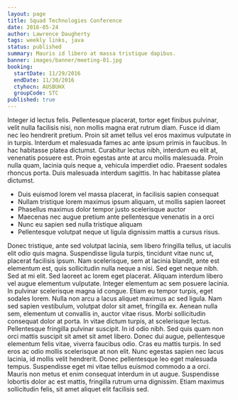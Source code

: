 ```yaml
---
layout: page
title: Squad Technologies Conference
date: 2016-05-24
author: Lawrence Daugherty
tags: weekly links, java
status: published
summary: Mauris id libero at massa tristique dapibus.
banner: images/banner/meeting-01.jpg
booking:
  startDate: 11/29/2016
  endDate: 11/30/2016
  ctyhocn: AUSBUHX
  groupCode: STC
published: true
---
```

Integer id lectus felis. Pellentesque placerat, tortor eget finibus pulvinar, velit nulla facilisis nisi, non mollis magna erat rutrum diam. Fusce id diam nec leo hendrerit pretium. Proin sit amet tellus vel eros maximus vulputate in in turpis. Interdum et malesuada fames ac ante ipsum primis in faucibus. In hac habitasse platea dictumst. Curabitur lectus nibh, interdum eu elit at, venenatis posuere est. Proin egestas ante at arcu mollis malesuada. Proin nulla quam, lacinia quis neque a, vehicula imperdiet odio. Praesent sodales rhoncus porta. Duis malesuada interdum sagittis. In hac habitasse platea dictumst.

* Duis euismod lorem vel massa placerat, in facilisis sapien consequat
* Nullam tristique lorem maximus ipsum aliquam, ut mollis sapien laoreet
* Phasellus maximus dolor tempor justo scelerisque auctor
* Maecenas nec augue pretium ante pellentesque venenatis in a orci
* Nunc eu sapien sed nulla tristique aliquam
* Pellentesque volutpat neque ut ligula dignissim mattis a cursus risus.

Donec tristique, ante sed volutpat lacinia, sem libero fringilla tellus, ut iaculis elit odio quis magna. Suspendisse ligula turpis, tincidunt vitae nunc ut, placerat facilisis ipsum. Nam scelerisque, sem at lacinia blandit, ante est elementum est, quis sollicitudin nulla neque a nisi. Sed eget neque nibh. Sed at mi elit. Sed laoreet ac lorem eget placerat. Aliquam interdum libero vel augue elementum vulputate. Integer elementum ac sem posuere lacinia. In pulvinar scelerisque magna id congue. Etiam eu tempor turpis, eget sodales lorem. Nulla non arcu a lacus aliquet maximus ac sed ligula. Nam sed sapien vestibulum, volutpat dolor sit amet, fringilla ex.
Aenean nulla sem, elementum ut convallis in, auctor vitae risus. Morbi sollicitudin consequat dolor at porta. In vitae dictum turpis, at scelerisque lectus. Pellentesque fringilla pulvinar suscipit. In id odio nibh. Sed quis quam non orci mattis suscipit sit amet sit amet libero. Donec dui augue, pellentesque elementum felis vitae, viverra faucibus odio. Cras eu mattis turpis. In sed eros ac odio mollis scelerisque at non elit. Nunc egestas sapien nec lacus lacinia, id mollis velit hendrerit. Donec pellentesque leo eget malesuada tempus. Suspendisse eget mi vitae tellus euismod commodo a a orci. Mauris non metus et enim consequat interdum in ut augue. Suspendisse lobortis dolor ac est mattis, fringilla rutrum urna dignissim. Etiam maximus sollicitudin felis, sit amet aliquet elit facilisis sed.
